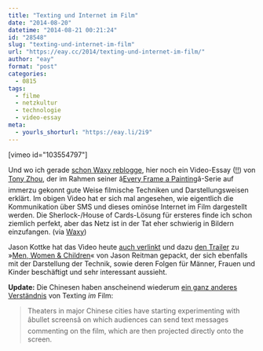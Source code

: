 ```yaml
---
title: "Texting und Internet im Film"
date: "2014-08-20"
datetime: "2014-08-21 00:21:24"
id: "28548"
slug: "texting-und-internet-im-film"
url: "https://eay.cc/2014/texting-und-internet-im-film/"
author: "eay"
format: "post"
categories:
  - 0815
tags:
  - filme
  - netzkultur
  - technologie
  - video-essay
meta:
  - yourls_shorturl: "https://eay.li/2i9"
---
```


\[vimeo id="103554797"\]

Und wo ich gerade [schon Waxy reblogge](//eay.cc/2014/gifyoutube-com/), hier noch ein Video-Essay ([!!](//eay.cc/2014/humans-need-not-apply/)) von [Tony Zhou](http://twitter.com/tonyszhou), der im Rahmen seiner â[Every Frame a Painting](http://everyframeapainting.tumblr.com/)â-Serie auf immerzu gekonnt gute Weise filmische Techniken und Darstellungsweisen erklärt. Im obigen Video hat er sich mal angesehen, wie eigentlich die Kommunikation über SMS und dieses ominöse Internet im Film dargestellt werden. Die Sherlock-/House of Cards-Lösung für ersteres finde ich schon ziemlich perfekt, aber das Netz ist in der Tat eher schwierig in Bildern einzufangen. (via [Waxy](http://waxy.org/links/))

Jason Kottke hat das Video heute [auch verlinkt](http://kottke.org/14/08/texting-in-movies) und dazu [den Trailer](https://www.youtube.com/watch?v=lR_lKig3toQ) zu »[Men, Women & Children](http://www.imdb.com/title/tt3179568/)« von Jason Reitman gepackt, der sich ebenfalls mit der Darstellung der Technik, sowie deren Folgen für Männer, Frauen und Kinder beschäftigt und sehr interessant aussieht.

**Update:** Die Chinesen haben anscheinend wiederum [ein ganz anderes Verständnis](http://www.hollywoodreporter.com/news/chinese-theaters-test-system-onscreen-726204) von Texting _im_ Film:

> Theaters in major Chinese cities have starting experimenting with âbullet screensâ on which audiences can send text messages commenting on the film, which are then projected directly onto the screen.
